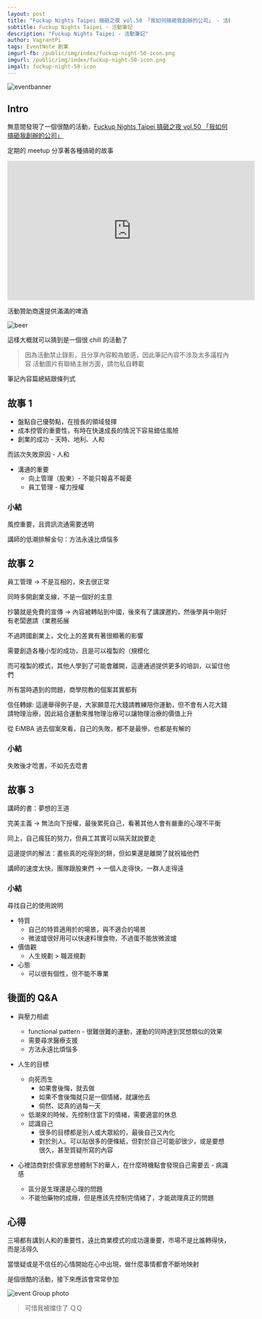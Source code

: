```yaml
---
layout: post
title: "Fuckup Nights Taipei 搞砸之夜 vol.50 「我如何搞砸我創辦的公司」 - 活動筆記"
subtitle: Fuckup Nights Taipei - 活動筆記
description: "Fuckup Nights Taipei - 活動筆記"
author: VagrantPi
tags: EventNote 創業
imgurl-fb: /public/img/index/fuckup-night-50-icon.png
imgurl: /public/img/index/fuckup-night-50-icon.png
imgalt: fuckup-night-50-icon 
---
```


![eventbanner](/public/img/post/fuckup-night/fuckup-night-50.png)

## Intro

無意間發現了一個很酷的活動，[Fuckup Nights Taipei 搞砸之夜 vol.50 「我如何搞砸我創辦的公司」](https://www.accupass.com/event/2402210431333667211750)

定期的 meetup 分享著各種搞砸的故事

<iframe width="560" height="315" src="https://www.youtube.com/embed/M4-SkHjzgxo?si=B5cXMWNdK11EhSrG" title="YouTube video player" frameborder="0" allow="accelerometer; autoplay; clipboard-write; encrypted-media; gyroscope; picture-in-picture; web-share" referrerpolicy="strict-origin-when-cross-origin" allowfullscreen></iframe>


活動贊助商還提供滿滿的啤酒

![beer](/public/img/post/fuckup-night/0330_4-7.jpeg)

這樣大概就可以猜到是一個很 chill 的活動了


> 因為活動禁止錄影，且分享內容較為敏感，因此筆記內容不涉及太多議程內容
> 活動圖片有聯絡主辦方面，請勿私自轉載

筆記內容篇總結跟條列式

## 故事 1

- 盤點自己優勢點，在擅長的領域發揮
- 成本控管的重要性，有時在快速成長的情況下容易錯估風險
- 創業的成功 - 天時、地利、人和

而該次失敗原因 - 人和

- 溝通的重要
    - 向上管理（股東）- 不能只報喜不報憂
    - 員工管理 - 權力授權

### 小結

風控重要，且資訊流通需要透明

講師的低潮排解金句：方法永遠比煩惱多

## 故事 2

員工管理 -> 不是互相的，來去很正常

同時多開創業支線，不是一個好的主意

抄襲就是免費的宣傳 -> 內容被轉貼到中國，後來有了講課邀約，然後學員中剛好有老闆邀請（業務拓展

不過跨國創業上，文化上的差異有著很顯著的影響

需要創造各種小型的成功，且是可以複製的（規模化

而可複製的模式，其他人學到了可能會離開，這邊通過提供更多的培訓，以留住他們

所有當時遇到的問題，商學院教的個案其實都有

信任轉嫁: 這邊舉得例子是，大家願意花大錢請教練陪你運動，但不會有人花大錢請物理治療，因此結合運動來推物理治療可以讓物理治療的價值上升

從 EiMBA 過去個案來看，自己的失敗，都不是最慘，也都是有解的

### 小結

失敗後才唸書，不如先去唸書

## 故事 3

講師的書：夢想的王道

完美主義 -> 無法向下授權，最後累死自己，看著其他人會有嚴重的心理不平衡

同上，自己瘋狂的努力，但員工其實可以隔天就說要走

這邊提供的解法：畫些真的吃得到的餅，但如果還是離開了就祝福他們

講師的速度太快，團隊跟股東們 -> 一個人走得快，一群人走得遠

### 小結

尋找自己的使用說明
- 特質
    - 自己的特質適用於的場景，與不適合的場景
    - 微波爐很好用可以快速料理食物，不過蛋不能放微波爐
- 價值觀
    - 人生規劃 > 職涯規劃
- 心態
    - 可以很有個性，但不能不專業

## 後面的 Q&A

- 與壓力相處
    - functional pattern - 很難很難的運動，運動的同時達到冥想類似的效果
    - 需要尋求醫療支援
    - 方法永遠比煩惱多

- 人生的目標
    - 向死而生 
        - 如果會後悔，就去做
        - 如果不會後悔就只是一個情緒，就讓他去
        - 倘然、認真的過每一天
    - 低潮來的時候，先控制住當下的情緒，需要適當的休息
    - 認識自己
        - 很多的目標都是別人或大眾給的，最後自己又內化
        - 對於別人。可以貼很多的便條紙，但對於自己可能卻很少，或是要想很久，甚至質疑所寫的內容

- 心裡諮商對於儒家思想體制下的華人，在什麼時機點會發現自己需要去 - 病識感
    - 區分是生理還是心理的問題
    - 不能怕藥物的成癮，但是應該先控制完情緒了，才能疏理真正的問題


## 心得

三場都有講到人和的重要性，遠比商業模式的成功還重要，市場不是比誰轉得快，而是活得久

當懷疑或是不信任的心情開始在心中出現，做什麼事情都會不斷地映射

是個很酷的活動，接下來應該會常常參加

![event Group photo](/public/img/post/fuckup-night/0330_4-50.jpg)
> 可惜我被擋住了 ＱＱ






